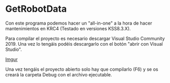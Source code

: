 # GetRobotData
Con este programa podemos hacer un "all-in-one" a la hora de hacer mantenimientos en KRC4 (Testado en versiones KSS8.3.X).

Para compilar el proyecto es necesario descargar Visual Studio Community 2019. Una vez lo tengáis podéis descargarlo con el botón
"abrir con Visual Studio".

[Imgur](https://imgur.com/b5Yezgu)

Una vez tengáis el proyecto abierto solo hay que compilarlo (F6) y se os creará la carpeta Debug con el archivo ejecutable.

